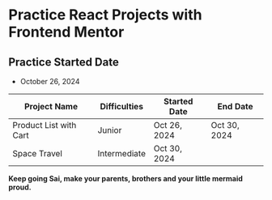 # Practice React Projects with Frontend Mentor

## Practice Started Date
- October 26, 2024

|  Project Name                            | Difficulties   | Started Date   | End Date    |
|------------------------------------------|----------------|----------------|-------------|
|  Product List with Cart                  | Junior         | Oct 26, 2024   | Oct 30, 2024|
|  Space Travel                            | Intermediate   | Oct 30, 2024   |             |

**Keep going Sai, make your parents, brothers and your little mermaid proud.**

